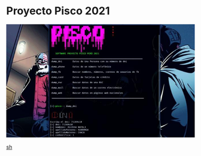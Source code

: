# Proyecto Pisco 2021
![sh](https://github.com/Monkey-hk4/proyecto-pisco/blob/main/imagenes/logo.jpg)

[sh](https://github.com/Monkey-hk4/proyecto-pisco/blob/main/imagenes/logo2.jpg)
